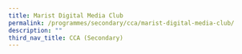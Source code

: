 ```yaml
---
title: Marist Digital Media Club
permalink: /programmes/secondary/cca/marist-digital-media-club/
description: ""
third_nav_title: CCA (Secondary)
---
```

